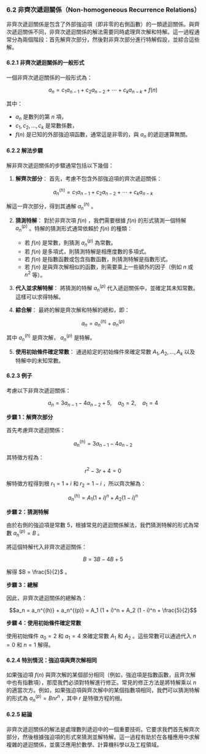 ### 6.2 非齊次遞迴關係（Non-homogeneous Recurrence Relations）

非齊次遞迴關係是包含了外部強迫項（即非零的右側函數）的一類遞迴關係。與齊次遞迴關係不同，非齊次遞迴關係的解法需要同時處理齊次解和特解。這一過程通常分為兩個階段：首先解齊次部分，然後對非齊次部分進行特解假設，並綜合這些解。

#### 6.2.1 非齊次遞迴關係的一般形式

一個非齊次遞迴關係的一般形式為：


```math
a_n = c_1 a_{n-1} + c_2 a_{n-2} + \cdots + c_k a_{n-k} + f(n)
```


其中：
-  $`a_n`$  是數列的第  $`n`$  項，
-  $`c_1, c_2, \dots, c_k`$  是常數係數，
-  $`f(n)`$  是已知的外部強迫項函數，通常這是非零的，與  $`a_n`$  的遞迴運算無關。

#### 6.2.2 解法步驟

解非齊次遞迴關係的步驟通常包括以下幾個：

1. **解齊次部分**：
   首先，考慮不包含外部強迫項的齊次遞迴關係：
   
```math
a_n^{(h)} = c_1 a_{n-1} + c_2 a_{n-2} + \cdots + c_k a_{n-k}
```

   解這一齊次部分，得到其通解  $`a_n^{(h)}`$ 。

2. **猜測特解**：
   對於非齊次項  $`f(n)`$ ，我們需要根據  $`f(n)`$  的形式猜測一個特解  $`a_n^{(p)}`$ 。特解的猜測形式通常依賴於  $`f(n)`$  的種類：
   - 若  $`f(n)`$  是常數，則猜測  $`a_n^{(p)}`$  為常數。
   - 若  $`f(n)`$  是多項式，則猜測特解是相應度數的多項式。
   - 若  $`f(n)`$  是指數函數或包含指數函數，則猜測特解是指數形式。
   - 若  $`f(n)`$  是與齊次解相似的函數，則需要乘上一些額外的因子（例如  $`n`$  或  $`n^2`$  等）。

3. **代入並求解特解**：
   將猜測的特解  $`a_n^{(p)}`$  代入遞迴關係中，並確定其未知常數。這樣可以求得特解。

4. **綜合解**：
   最終的解是齊次解和特解的總和，即：
   
```math
a_n = a_n^{(h)} + a_n^{(p)}
```

   其中  $`a_n^{(h)}`$  是齊次解， $`a_n^{(p)}`$  是特解。

5. **使用初始條件確定常數**：
   通過給定的初始條件來確定常數  $`A_1, A_2, \dots, A_k`$  以及特解中的未知常數。

#### 6.2.3 例子

考慮以下非齊次遞迴關係：


```math
a_n = 3a_{n-1} - 4a_{n-2} + 5, \quad a_0 = 2, \quad a_1 = 4
```


**步驟 1：解齊次部分**

首先考慮齊次遞迴關係：


```math
a_n^{(h)} = 3a_{n-1} - 4a_{n-2}
```


其特徵方程為：


```math
r^2 - 3r + 4 = 0
```


解特徵方程得到根  $`r_1 = 1 + i`$  和  $`r_2 = 1 - i`$ ，所以齊次解為：


```math
a_n^{(h)} = A_1 (1 + i)^n + A_2 (1 - i)^n
```


**步驟 2：猜測特解**

由於右側的強迫項是常數 5，根據常見的遞迴關係解法，我們猜測特解的形式為常數  $`a_n^{(p)} = B`$ 。

將這個特解代入非齊次遞迴關係：


```math
B = 3B - 4B + 5
```


解得  $`B = \frac{5}{2}`$ 。

**步驟 3：總解**

因此，非齊次遞迴關係的總解為：


```math
a_n = a_n^{(h)} + a_n^{(p)} = A_1 (1 + i)^n + A_2 (1 - i)^n + \frac{5}{2}
```


**步驟 4：使用初始條件確定常數**

使用初始條件  $`a_0 = 2`$  和  $`a_1 = 4`$  來確定常數  $`A_1`$  和  $`A_2`$ 。這些常數可以通過代入  $`n = 0`$  和  $`n = 1`$  解得。

#### 6.2.4 特別情況：強迫項與齊次解相同

如果強迫項  $`f(n)`$  與齊次解的某個部分相同（例如，強迫項是指數函數，且齊次解中也有指數項），那麼我們必須對特解進行修正。常見的修正方法是將特解乘以  $`n`$  的適當次方。例如，如果強迫項與齊次解中的某個指數項相同，我們可以猜測特解的形式為  $`a_n^{(p)} = B n r^n`$ ，其中  $`r`$  是特徵方程的根。

#### 6.2.5 結論

非齊次遞迴關係的解法是處理數列遞迴中的一個重要技術。它要求我們首先解齊次部分，然後根據強迫項的形式來猜測並解特解。這一過程有助於在各種應用中求解複雜的遞迴關係，並廣泛應用於數學、計算機科學以及工程領域。